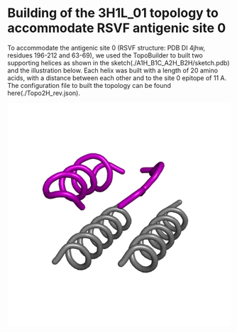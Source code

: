 # Building of the 3H1L_01 topology to accommodate RSVF antigenic site 0 
To accommodate the antigenic site 0 (RSVF structure: PDB DI 4jhw, residues 196-212 and 63-69), we used the TopoBuilder to built two supporting helices as shown in the sketch(./A1H_B1C_A2H_B2H/sketch.pdb) and the illustration below. Each helix was built with a length of 20 amino acids, with a distance between each other and to the site 0 epitope of 11 A. The configuration file to built the topology can be found here(./Topo2H_rev.json).  

![](Topo2H.png)






